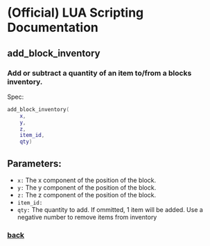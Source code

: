 
# (Official) LUA Scripting Documentation

## add_block_inventory

### Add or subtract a quantity of an item to/from a blocks inventory.

Spec:
```lua
add_block_inventory(
	x,
	y,
	z,
	item_id,
	qty)
```
## Parameters:
- `x:` The x component of the position of the block.
- `y:` The y component of the position of the block.
- `z:` The z component of the position of the block.
- `item_id:` 
- `qty:` The quantity to add. If ommitted, 1 item will be added. Use a negative number to remove items from inventory
### [back](../inventory)
